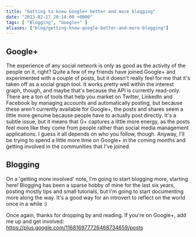 ```yaml
---
title: "Getting to know Google+ better and more blogging"
date: "2013-02-17 20:14:00 +0000"
tags: [ "Blogging", "Google+" ]
aliases: ["blog/getting-know-google-better-and-more-blogging"]
---
```

## Google+
The experience of any social network is only as good as the activity of the people on it, right? Quite a few of my friends have joined Google+ and experimented with a couple of posts, but it doesn't really feel for me that it's taken off as a social graph tool. It works pretty well within the interest graph, though, and maybe that's because the API is currently read-only. There are a ton of tools that help you market on Twitter, LinkedIn and Facebook by managing accounts and automatically posting, but because these aren't currently available for Google+, the posts and shares seem a little more genuine because people have to actually post directly. It's a subtle issue, but it means that G+ captures a little more energy, as the posts feel more like they come from people rather than social media management applications. I guess it all depends on who you follow, though. Anyway, I'll be trying to spend a little more time on Google+ in the coming months and getting involved in the communities that I've joined.

<!--more-->

## Blogging
On a 'getting more involved' note, I'm going to start blogging more, starting here! Blogging has been a sparse hobby of mine for the last six years, posting mostly tips and small tutorials, but I'm going to start documenting more along the way. It's a good way for an introvert to reflect on the world once in a while :)

Once again, thanks for dropping by and reading. If you're on Google+, add me up and get involved: <https://plus.google.com/116816977726468734659/posts>